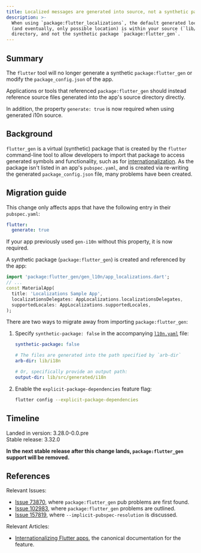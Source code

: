 ```yaml
---
title: Localized messages are generated into source, not a synthetic package.
description: >-
  When using `package:flutter_localizations`, the default generated location
  (and eventually, only possible location) is within your source (`lib/`)
  directory, and not the synthetic package `package:flutter_gen`.
---
```


## Summary

The `flutter` tool will no longer generate a synthetic `package:flutter_gen`
or modify the `package_config.json` of the app.

Applications or tools that referenced `package:flutter_gen` should instead
reference source files generated into the app's source directory directly.

In addition, the property `generate: true` is now required when using generated
i10n source.

## Background

`flutter_gen` is a virtual (synthetic) package that is
created by the `flutter` command-line tool to allow developers to
import that package to access generated symbols and functionality,
such as for [internationalization][].
As the package isn't listed in an app's `pubspec.yaml`, and
is created via re-writing the generated `package_config.json` file,
many problems have been created.

## Migration guide

This change only affects apps that have the
following entry in their `pubspec.yaml`:

```yaml
flutter:
  generate: true
```

If your app previously used `gen-i10n` without this property, it is now
required.

A synthetic package (`package:flutter_gen`) is
created and referenced by the app:

```dart
import 'package:flutter_gen/gen_l10n/app_localizations.dart';
// ...
const MaterialApp(
  title: 'Localizations Sample App',
  localizationsDelegates: AppLocalizations.localizationsDelegates,
  supportedLocales: AppLocalizations.supportedLocales,
);
```

There are two ways to migrate away from importing `package:flutter_gen`:

 1. Specify `synthetic-package: false` in the accompanying [`l10n.yaml`][] file:

    ```yaml title="l10n.yaml"
    synthetic-package: false

    # The files are generated into the path specified by `arb-dir`
    arb-dir: lib/i18n

    # Or, specifically provide an output path:
    output-dir: lib/src/generated/i18n
    ```

 2. Enable the `explicit-package-dependencies` feature flag:

    ```sh
    flutter config --explicit-package-dependencies
    ```

## Timeline

Landed in version: 3.28.0-0.0.pre<br>
Stable release: 3.32.0

**In the next stable release after this change lands,
`package:flutter_gen` support will be removed.**

## References

Relevant Issues:

- [Issue 73870][], where `package:flutter_gen` pub problems are first found.
- [Issue 102983][], where `package:flutter_gen` problems are outlined.
- [Issue 157819][], where `--implicit-pubspec-resolution` is discussed.

Relevant Articles:

- [Internationalizing Flutter apps][internationalization],
  the canonical documentation for the feature.

[`l10n.yaml`]: /ui/accessibility-and-internationalization/internationalization#configuring-the-l10n-yaml-file
[Issue 73870]: {{site.repo.flutter}}/issues/73870
[Issue 102983]: {{site.repo.flutter}}/issues/102983
[Issue 157819]: {{site.repo.flutter}}/issues/157819
[internationalization]: /ui/accessibility-and-internationalization/internationalization#adding-your-own-localized-messages
